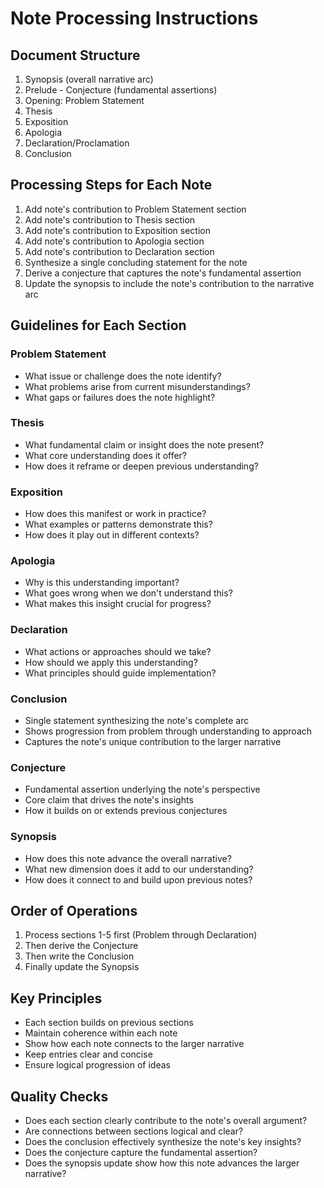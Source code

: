 # Note Processing Instructions

## Document Structure
1. Synopsis (overall narrative arc)
2. Prelude - Conjecture (fundamental assertions)
3. Opening: Problem Statement
4. Thesis
5. Exposition
6. Apologia
7. Declaration/Proclamation
8. Conclusion

## Processing Steps for Each Note
1. Add note's contribution to Problem Statement section
2. Add note's contribution to Thesis section
3. Add note's contribution to Exposition section
4. Add note's contribution to Apologia section
5. Add note's contribution to Declaration section
6. Synthesize a single concluding statement for the note
7. Derive a conjecture that captures the note's fundamental assertion
8. Update the synopsis to include the note's contribution to the narrative arc

## Guidelines for Each Section

### Problem Statement
- What issue or challenge does the note identify?
- What problems arise from current misunderstandings?
- What gaps or failures does the note highlight?

### Thesis
- What fundamental claim or insight does the note present?
- What core understanding does it offer?
- How does it reframe or deepen previous understanding?

### Exposition
- How does this manifest or work in practice?
- What examples or patterns demonstrate this?
- How does it play out in different contexts?

### Apologia
- Why is this understanding important?
- What goes wrong when we don't understand this?
- What makes this insight crucial for progress?

### Declaration
- What actions or approaches should we take?
- How should we apply this understanding?
- What principles should guide implementation?

### Conclusion
- Single statement synthesizing the note's complete arc
- Shows progression from problem through understanding to approach
- Captures the note's unique contribution to the larger narrative

### Conjecture
- Fundamental assertion underlying the note's perspective
- Core claim that drives the note's insights
- How it builds on or extends previous conjectures

### Synopsis
- How does this note advance the overall narrative?
- What new dimension does it add to our understanding?
- How does it connect to and build upon previous notes?

## Order of Operations
1. Process sections 1-5 first (Problem through Declaration)
2. Then derive the Conjecture
3. Then write the Conclusion
4. Finally update the Synopsis

## Key Principles
- Each section builds on previous sections
- Maintain coherence within each note
- Show how each note connects to the larger narrative
- Keep entries clear and concise
- Ensure logical progression of ideas

## Quality Checks
- Does each section clearly contribute to the note's overall argument?
- Are connections between sections logical and clear?
- Does the conclusion effectively synthesize the note's key insights?
- Does the conjecture capture the fundamental assertion?
- Does the synopsis update show how this note advances the larger narrative?
